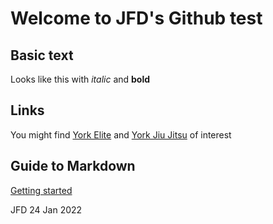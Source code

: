 # Welcome to JFD's Github test

## Basic text
Looks like this with _italic_ and **bold**

## Links
You might find [York Elite](yorkelite.org) and [York Jiu Jitsu](yorkjiujitsu.org) of interest

## Guide to Markdown
[Getting started](https://docs.github.com/en/github/writing-on-github/getting-started-with-writing-and-formatting-on-github/basic-writing-and-formatting-syntax)

JFD 24 Jan 2022

